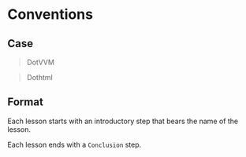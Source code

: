 ﻿# Conventions

## Case

> DotVVM

> Dothtml

## Format

Each lesson starts with an introductory step that bears the name of the lesson.

Each lesson ends with a `Conclusion` step.